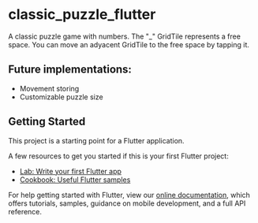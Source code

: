 # classic_puzzle_flutter

A classic puzzle game with numbers.
The "\_" GridTile represents a free space. You can move an adyacent GridTile to the free space by tapping it.

## Future implementations:

- Movement storing
- Customizable puzzle size 

## Getting Started

This project is a starting point for a Flutter application.

A few resources to get you started if this is your first Flutter project:

- [Lab: Write your first Flutter app](https://flutter.dev/docs/get-started/codelab)
- [Cookbook: Useful Flutter samples](https://flutter.dev/docs/cookbook)

For help getting started with Flutter, view our
[online documentation](https://flutter.dev/docs), which offers tutorials,
samples, guidance on mobile development, and a full API reference.

